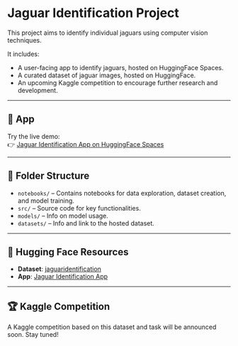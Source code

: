 # Jaguar Identification Project

This project aims to identify individual jaguars using computer vision techniques.

It includes:

- A user-facing app to identify jaguars, hosted on HuggingFace Spaces.
- A curated dataset of jaguar images, hosted on HuggingFace.
- An upcoming Kaggle competition to encourage further research and development.

---

## 🚀 App

Try the live demo:  
👉 [Jaguar Identification App on HuggingFace Spaces](https://huggingface.co/spaces/shahabdaiani/jaguar_identification_app)

---

## 📂 Folder Structure

- `notebooks/` – Contains notebooks for data exploration, dataset creation, and model training.
- `src/` – Source code for key functionalities.
- `models/` – Info on model usage.
- `datasets/` – Info and link to the hosted dataset.

---

## 🔗 Hugging Face Resources

- **Dataset**: [jaguaridentification](https://huggingface.co/datasets/jaguaridentification)
- **App**: [Jaguar Identification App](https://huggingface.co/spaces/shahabdaiani/jaguar_identification_app)

---

## 🏆 Kaggle Competition

A Kaggle competition based on this dataset and task will be announced soon. Stay tuned!
